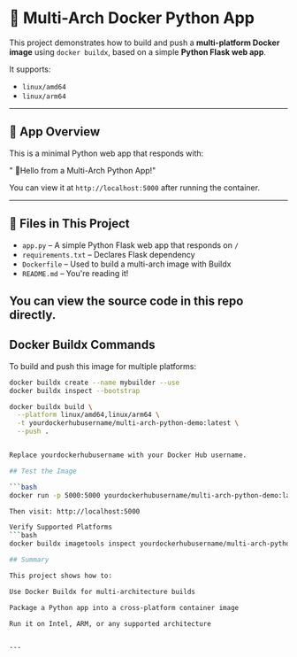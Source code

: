 # 🐳 Multi-Arch Docker Python App

This project demonstrates how to build and push a **multi-platform Docker image** using `docker buildx`, based on a simple **Python Flask web app**.

It supports:
- `linux/amd64`
- `linux/arm64`

---

## 🚀 App Overview

This is a minimal Python web app that responds with:

" 🚀Hello from a Multi-Arch Python App!"

You can view it at `http://localhost:5000` after running the container.

---
## 📁 Files in This Project

- `app.py` – A simple Python Flask web app that responds on `/`
- `requirements.txt` – Declares Flask dependency
- `Dockerfile` – Used to build a multi-arch image with Buildx
- `README.md` – You're reading it!

You can view the source code in this repo directly.
---

## Docker Buildx Commands

To build and push this image for multiple platforms:

```bash
docker buildx create --name mybuilder --use
docker buildx inspect --bootstrap

docker buildx build \
  --platform linux/amd64,linux/arm64 \
  -t yourdockerhubusername/multi-arch-python-demo:latest \
  --push .


Replace yourdockerhubusername with your Docker Hub username.

## Test the Image

```bash
docker run -p 5000:5000 yourdockerhubusername/multi-arch-python-demo:latest

Then visit: http://localhost:5000

Verify Supported Platforms
```bash
docker buildx imagetools inspect yourdockerhubusername/multi-arch-python-demo:latest

## Summary

This project shows how to:

Use Docker Buildx for multi-architecture builds

Package a Python app into a cross-platform container image

Run it on Intel, ARM, or any supported architecture


---
